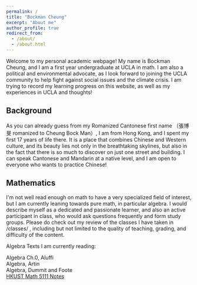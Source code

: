 ```yaml
---
permalink: /
title: "Bockman Cheung"
excerpt: "About me"
author_profile: true
redirect_from: 
  - /about/
  - /about.html
---
```


Welcome to my personal academic webpage! My name is Bockman Cheung, and I am a first year undergraduate at UCLA in math. I am also a political and environmental advocate, as I look forward to joining the UCLA community to help fight against social issues and the climate crisis. I am trying to record my learning progress on this website, as well as my experiences in UCLA and thoughts!

Background
------
As you can already guess from my Romanized Cantonese first name （張博旻 romanized to Cheung Bock Man）, I am from Hong Kong, and I spent my first 17 years of life there. It is a place that combines Chinese and Western culture, and its beauty lies not only in the breathtaking skylines, but also in the fact that there is so much to discover on just one street and building. I can speak Cantonese and Mandarin at a native level, and I am open to everyone who wants to practice Chinese!

Mathematics
------
I'm not well read enough on math to have a very specialized field of interest, but I am currently leaning towards pure math, in particular algebra. I would describe myself as a dedicated and passionate learner, and also an active participant in class, who would ask questions frequently and form study groups. Please do check out my review of the classes I have taken in /classes/ , including but not limited to the quality of teaching, grading, and difficulty of the content. 

Algebra Texts I am currently reading:

Algebra Ch.0, Aluffi <br>
Algebra, Artin <br>
Algebra, Dummit and Foote <br>
<a href="https://canvas.ust.hk/courses/50980"> HKUST Math 5111 Notes </a>

